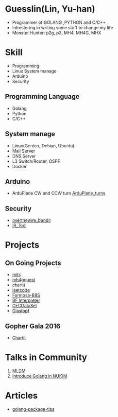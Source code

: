 Guesslin(Lin, Yu-han)
=====================

* Programmer of GOLANG ,PYTHON and C/C++
* Intrestering in writing some stuff to change my life
* Monster Hunter: p2g, p3, MH4, MH4G, MHX


Skill
=====

* Programming
* Linux System manage
* Arduino
* Security

Programming Language
--------------------

* Golang
* Python
* C/C++

System manage
-------------

* Linux(Gentoo, Debian, Ubuntu)
* Mail Server
* DNS Server
* L3 Switch/Router, OSPF
* Docker

Arduino
-------

* ArduPlane CW and CCW turn [ArduPlane_turns][]

[ArduPlane_turns]: https://github.com/guesslin/ardupilot_turns

Security
--------

* [overthewire_bandit][]
* [IR_Tool][]

[overthewire_bandit]: https://github.com/guesslin/overthewire_bandit
[IR_Tool]: https://github.com/guesslin/IR_Tool


Projects
========

On Going Projects
-----------------

* [mits][]
* [mh4gquest][]
* [chartit][mychartit]
* [leetcode][]
* [Formosa-BBS][]
* [BF Interpreter][bf]
* [CECDataSet][cecd]
* [Glastopf][]

[mits]: https://github.com/guesslin/mits
[mh4gquest]: https://github.com/guesslin/mh4gquest
[mychartit]: https://github.com/guesslin/chartit
[leetcode]: https://github.com/guesslin/leetcode
[Formosa-BBS]: https://github.com/guesslin/formosa
[bf]: https://github.com/guesslin/bf
[cecd]: https://github.com/MISNUK/CECDataSet
[Glastopf]: https://github.com/mushorg/glastopf

Gopher Gala 2016
----------------

* [Chartit][]

[Chartit]: https://github.com/gophergala2016/chartit


Talks in Community
==================

1. [MLDM][]
2. [Introduce Golang in NUKIM][IntroGo]

[MLDM]: http://go-talks.appspot.com/github.com/guesslin/talks/2015/mldm0720/mldm0720.slide
[IntroGo]: https://github.com/guesslin/talks/blob/master/2015/nukim0430/intro.slide


Articles
========

* [golang-package-tips][]

[golang-package-tips]: https://github.com/guesslin/package-tips
